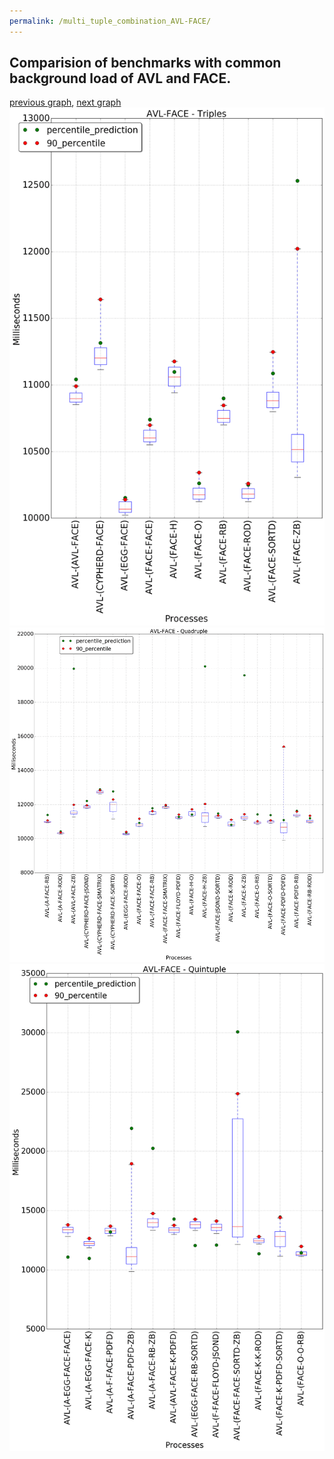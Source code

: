 ```yaml
---
permalink: /multi_tuple_combination_AVL-FACE/
---
```



 ## Comparision of benchmarks with common background load of AVL and FACE.

[previous graph](../multi_tuple_combination_AVL-EGG/), [next graph](../multi_tuple_combination_AVL-FLOYD/)
![graph figure](./images/triple/AVL/AVL-FACE_box.png)![graph figure](./images/quadruple/AVL/AVL-FACE_box.png)![graph figure](./images/quintuple/AVL/AVL-FACE_box.png)